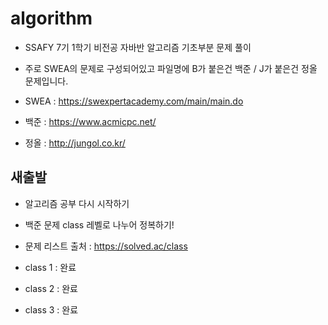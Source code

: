 # algorithm

- SSAFY 7기 1학기 비전공 자바반 알고리즘 기초부분 문제 풀이

- 주로 SWEA의 문제로 구성되어있고 파일명에 B가 붙은건 백준 / J가 붙은건 정올 문제입니다.

- SWEA : https://swexpertacademy.com/main/main.do

- 백준 : https://www.acmicpc.net/

- 정올 : http://jungol.co.kr/

## 새출발

- 알고리즘 공부 다시 시작하기

- 백준 문제 class 레벨로 나누어 정복하기!

- 문제 리스트 출처 : https://solved.ac/class

- class 1 : 완료

- class 2 : 완료

- class 3 : 완료
